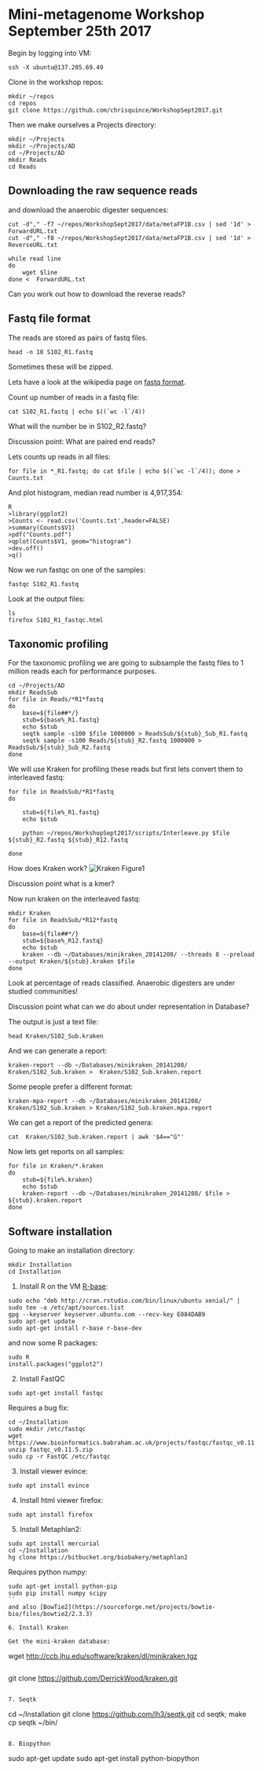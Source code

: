 # Mini-metagenome Workshop September 25th 2017

Begin by logging into VM:

```
ssh -X ubuntu@137.205.69.49
```

Clone in the workshop repos:

```
mkdir ~/repos
cd repos
git clone https://github.com/chrisquince/WorkshopSept2017.git
```

Then we make ourselves a Projects directory:

```
mkdir ~/Projects
mkdir ~/Projects/AD
cd ~/Projects/AD
mkdir Reads
cd Reads
```

## Downloading the raw sequence reads

and download the anaerobic digester sequences:
```
cut -d"," -f7 ~/repos/WorkshopSept2017/data/metaFP1B.csv | sed '1d' > ForwardURL.txt
cut -d"," -f8 ~/repos/WorkshopSept2017/data/metaFP1B.csv | sed '1d' > ReverseURL.txt
```

```
while read line
do
    wget $line
done <  ForwardURL.txt
```

Can you work out how to download the reverse reads?

## Fastq file format

The reads are stored as pairs of fastq files.
```
head -n 10 S102_R1.fastq
```
Sometimes these will be zipped.

Lets have a look at the wikipedia page on [fastq format](https://en.wikipedia.org/wiki/FASTQ_format).

Count up number of reads in a fastq file:
```
cat S102_R1.fastq | echo $((`wc -l`/4))
```

What will the number be in S102_R2.fastq?

Discussion point: What are paired end reads?

Lets counts up reads in all files:
```
for file in *_R1.fastq; do cat $file | echo $((`wc -l`/4)); done > Counts.txt
```

And plot histogram, median read number is 4,917,354:
```
R
>library(ggplot2)
>Counts <- read.csv('Counts.txt',header=FALSE)
>summary(Counts$V1)
>pdf("Counts.pdf")
>qplot(Counts$V1, geom="histogram") 
>dev.off()
>q()
```

Now we run fastqc on one of the samples:
```
fastqc S102_R1.fastq
```

Look at the output files:
```
ls
firefox S102_R1_fastqc.html 
```

## Taxonomic profiling

For the taxonomic profiling we are going to subsample the fastq files to 1 million reads each 
for performance purposes.

```
cd ~/Projects/AD
mkdir ReadsSub
for file in Reads/*R1*fastq
do
    base=${file##*/}
    stub=${base%_R1.fastq}
    echo $stub
    seqtk sample -s100 $file 1000000 > ReadsSub/${stub}_Sub_R1.fastq
    seqtk sample -s100 Reads/${stub}_R2.fastq 1000000 > ReadsSub/${stub}_Sub_R2.fastq
done
```

We will use Kraken for profiling these reads but first lets convert them to interleaved fastq:

```
for file in ReadsSub/*R1*fastq
do
    
    stub=${file%_R1.fastq}
    echo $stub
    
    python ~/repos/WorkshopSept2017/scripts/Interleave.py $file ${stub}_R2.fastq ${stub}_R12.fastq
    
done

```

How does Kraken work?
![Kraken Figure1](Figures/KrakenFig.jpg)

Discussion point what is a kmer?

Now run kraken on the interleaved fastq:
```
mkdir Kraken
for file in ReadsSub/*R12*fastq
do
    base=${file##*/}
    stub=${base%_R12.fastq}
    echo $stub
    kraken --db ~/Databases/minikraken_20141208/ --threads 8 --preload --output Kraken/${stub}.kraken $file
done
```

Look at percentage of reads classified. Anaerobic digesters are under studied communities!

Discussion point what can we do about under representation in Database?

The output is just a text file:

```
head Kraken/S102_Sub.kraken
```

And we can generate a report:

```
kraken-report --db ~/Databases/minikraken_20141208/  Kraken/S102_Sub.kraken >  Kraken/S102_Sub.kraken.report
```

Some people prefer a different format:
```
kraken-mpa-report --db ~/Databases/minikraken_20141208/ Kraken/S102_Sub.kraken > Kraken/S102_Sub.kraken.mpa.report
```

We can get a report of the predicted genera:
```
cat  Kraken/S102_Sub.kraken.report | awk '$4=="G"'
```

Now lets get reports on all samples:
```
for file in Kraken/*.kraken
do
    stub=${file%.kraken}
    echo $stub
    kraken-report --db ~/Databases/minikraken_20141208/ $file >  ${stub}.kraken.report
done
```

## Software installation

Going to make an installation directory:
```
mkdir Installation
cd Installation
```

1. Install R on the VM [R-base](https://www.r-bloggers.com/how-to-install-r-on-linux-ubuntu-16-04-xenial-xerus/):

```
sudo echo "deb http://cran.rstudio.com/bin/linux/ubuntu xenial/" | sudo tee -a /etc/apt/sources.list
gpg --keyserver keyserver.ubuntu.com --recv-key E084DAB9
sudo apt-get update
sudo apt-get install r-base r-base-dev
```

and now some R packages:
```
sudo R
install.packages("ggplot2")
```

2. Install FastQC
```
sudo apt-get install fastqc
```
Requires a bug fix:
```
cd ~/Installation
sudo mkdir /etc/fastqc
wget https://www.bioinformatics.babraham.ac.uk/projects/fastqc/fastqc_v0.11.5.zip
unzip fastqc_v0.11.5.zip
sudo cp -r FastQC /etc/fastqc
```

3. Install viewer evince:
```
sudo apt install evince
```

4. Install html viewer firefox:
```
sudo apt install firefox
```

5. Install Metaphlan2:
```
sudo apt install mercurial
cd ~/Installation
hg clone https://bitbucket.org/biobakery/metaphlan2
```

Requires python numpy:
```
sudo apt-get install python-pip
sudo pip install numpy scipy
``
and also [BowTie2](https://sourceforge.net/projects/bowtie-bio/files/bowtie2/2.3.3)

6. Install Kraken

Get the mini-kraken database:
```
wget http://ccb.jhu.edu/software/kraken/dl/minikraken.tgz
```

```
git clone https://github.com/DerrickWood/kraken.git
```

7. Seqtk

```
cd ~/Installation
git clone https://github.com/lh3/seqtk.git
cd seqtk; make
cp seqtk ~/bin/
```

8. Biopython
```
sudo apt-get update
sudo apt-get install python-biopython
```